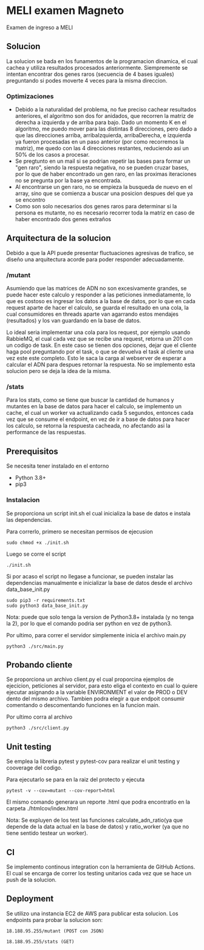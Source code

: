# MELI examen Magneto

Examen de ingreso a MELI

## Solucion

La solucion se bada en los funamentos de la programacion dinamica, el cual cachea y utiliza resultados procesados anteriormente. Siempremente se intentan encontrar dos genes raros (secuencia de 4 bases iguales) preguntando si podes moverte 4 veces para la misma direccion.

### Optimizaciones
- Debido a la naturalidad del problema, no fue preciso cachear resultados anteriores, el algoritmo son dos for anidados, que recorren la matriz de derecha a izquierda y de arriba para bajo. Dado un momento K en el algoritmo, me puedo mover para las distintas 8 direcciones, pero dado a que las direcciones arriba, arribaIzquierda, arribaDerecha, e izquierda ya fueron procesadas en un paso anterior (por como recorremos la matriz), me quedo con las 4 direcciones restantes, reduciendo asi un 50% de los casos a procesar.
- Se pregtunto en un mail si se podrian repetir las bases para formar un "gen raro", siendo la respuesta negativa, no se pueden cruzar bases, por lo que de haber encontrado un gen raro, en las proximas iteraciones no se pregunta por la base ya encontrada.
- Al encontrarse un gen raro, no se empieza la busqueda de nuevo en el array, sino que se comienza a buscar una posicion despues del que ya se encontro
- Como son solo necesarios dos genes raros para determinar si la persona es mutante, no es necesario recorrer toda la matriz en caso de haber encontrado dos genes extraños

## Arquitectura de la solucion

Debido a que la API puede presentar fluctuaciones agresivas de trafico, se diseño una arquitectura acorde para poder responder adecuadamente.

### /mutant
Asumiendo que las matrices de ADN no son excesivamente grandes, se puede hacer este calculo y responder a las peticiones inmediatamente, lo que es costoso es ingresar los datos a la base de datos, por lo que en cada request aparte de hacer el calculo, se guarda el resultado en una cola, la cual consumidores en threads aparte van agarrando estos mendajes (resultados) y los van guardando en la base de datos.


Lo ideal seria implementar una cola para los request, por ejemplo usando RabbieMQ, el cual cada vez que se recibe una request, retorna un 201 con un codigo de task. En este caso se tienen dos opciones, dejar que el cliente haga pool preguntando por el task, o que se devuelva el task al cliente una vez este este completo.
Esto le saca la carga al webserver de esperar a calcular el ADN para despues retornar la respuesta. No se implemento esta solucion pero se deja la idea de la misma.

### /stats
Para los stats, como se tiene que buscar la cantidad de humanos y mutantes en la base de datos para hacer el calculo, se implemento un cache, el cual un worker va actualizando cada 5 segundos, entonces cada vez que se consume el endpoint, en vez de ir a base de datos para hacer los calculo, se retorna la respuesta cacheada, no afectando asi la performance de las respuestas.

## Prerequisitos

Se necesita tener instalado en el entorno 
- Python 3.8+
- pip3

### Instalacion

Se proporciona un script init.sh el cual inicializa la base de datos e instala las dependencias.

Para correrlo, primero se necesitan permisos de ejecusion

```
sudo chmod +x ./init.sh
```
Luego se corre el script
```
./init.sh
```

Si por acaso el script no llegase a funcionar, se pueden instalar las dependencias manualmente e inicializar la base de datos desde el archivo data_base_init.py

```
sudo pip3 -r requirements.txt
sudo python3 data_base_init.py
```
Nota: puede que solo tenga la version de Python3.8+ instalada (y no tenga la 2), por lo que el comando podria ser python en vez de python3.


Por ultimo, para correr el servidor simplemente inicia el archivo main.py
```
python3 ./src/main.py
```

## Probando cliente
Se proporciona un archivo client.py el cual proporcina ejemplos de ejecicion, peticiones al servidor, para esto eliga el contexto en cual lo quiere ejecutar asignando a la variable ENVIRONMENT el valor de PROD o DEV dento del mismo archivo.
Tambien podra elegir a que endpoit consumir comentando o descomentando funciones en la funcion main.


Por ultimo corra al archivo
```
python3 ./src/client.py
```


## Unit testing

Se emplea la libreria pytest y pytest-cov para realizar el unit testing y cooverage del codigo.


Para ejecutarlo se para en la raiz del protecto y ejecuta
```
pytest -v --cov=mutant --cov-report=html
```
El mismo comando generara un reporte .html que podra encontratlo en la carpeta ./htmlcov/index.html

Nota: Se expluyen de los test las funciones calculate_adn_ratio(ya que depende de la data actual en la base de datos) y ratio_worker (ya que no tiene sentido testear un worker).

## CI
Se implemento continous integration con la herramienta de GitHub Actions. El cual se encarga de correr los testing unitarios cada vez que se hace un push de la solucion.

## Deployment

Se utilizo una instancia EC2 de AWS para publicar esta solucion. Los endpoints para probar la solucion son:
```
18.188.95.255/mutant (POST con JSON)

18.188.95.255/stats (GET)
```


